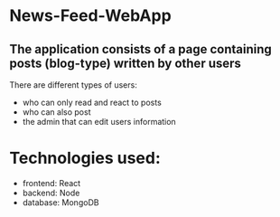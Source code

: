 # News-Feed-WebApp

## The application consists of a page containing posts (blog-type) written by other users

There are different types of users:
- who can only read and react to posts
- who can also post
- the admin that can edit users information

# Technologies used:
- frontend: React
- backend: Node
- database: MongoDB
